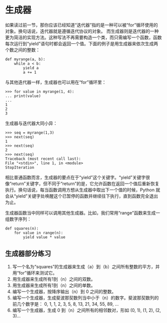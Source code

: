 # 生成器

如果读过前一节，那你应该已经知道“迭代器”指的是一种可以被“for”循环使用的对象。换句话说，迭代器就是遵循迭代协议的对象。
而生成器则是迭代器的一种更为简洁的实现方法。这种写法不再需要构造一个类，而只需编写一个函数，函数每次运行到“yield”语句时都会返回一个值。下面的例子是用生成器来依次生成两个数之间的整数：
```
def myrange(a, b):
    while a < b:
        yield a
        a += 1
```
与其他迭代器一样，生成器也可以用在“for”循环里：
```
>>> for value in myrange(1, 4):
... print(value)
...
1
2
3
```
生成器与迭代器大同小异：
```
>>> seq = myrange(1,3)
>>> next(seq)
1
>>> next(seq)
2
>>> next(seq)
Traceback (most recent call last):
File "<stdin>", line 1, in <module>
StopIteration
```
相比普通函数而言，生成器的要点在于“yield”这个关键字。“yield”关键字很像“return”关键字，但不同于“return”的是，它允许函数在返回一个值后重新恢复执行。换句话说，每当函数调用方想从生成器中取出下一个值的时候，Python 就会从“yield”关键字处唤醒这个已暂停的函数并继续往下执行，直到函数完全退出为止。

生成器函数当中同样可以调用其他生成器。比如，我们常用“range”函数来生成一组数字序列：
```
def squares(n):
    for value in range(n):
        yield value * value
```

## 生成器部分练习

1. 写一个名为“squares”的生成器来生成（a）到（b）之间所有整数的平方，并用“for”循环来测试它。
2. 用生成器来生成所有1到（n）之间的双数。
3. 用生成器来生成所有1到（n）之间的单数。
4. 编写一个生成器，按降序输出（n）到 0 之间的整数。
5. 编写一个生成器，生成斐波那契数列当中小于（n）的数字。斐波那契数列的前几个数字是： 0, 1, 1, 2, 3, 5, 8, 13, 21, 34, 55, 89, ...
6. 编写一个生成器，生成 0 到（n）之间所有的相邻数对，形如 (0, 1), (1, 2), (2, 3)...
